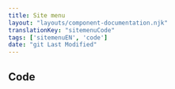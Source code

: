 ```yaml
---
title: Site menu
layout: "layouts/component-documentation.njk"
translationKey: "sitemenuCode"
tags: ['sitemenuEN', 'code']
date: "git Last Modified"
---
```


## Code
